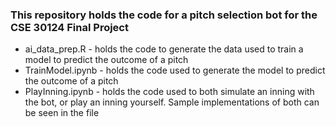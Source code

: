 <h3>This repository holds the code for a pitch selection bot for the CSE 30124 Final Project</h3>
<ul>
  <li>ai_data_prep.R - holds the code to generate the data used to train a model to predict the outcome of a pitch</li>
  <li>TrainModel.ipynb - holds the code used to generate the model to predict the outcome of a pitch</li>
  <li>PlayInning.ipynb - holds the code used to both simulate an inning with the bot, or play an inning yourself. Sample implementations of both can be seen in the file</li>
</ul>
